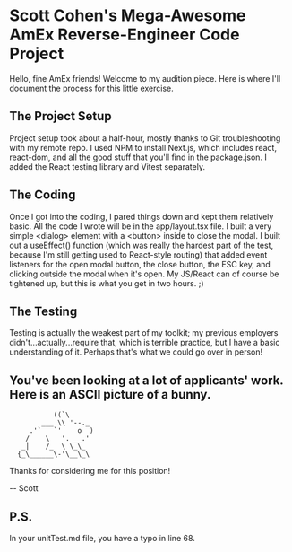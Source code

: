 # Scott Cohen's Mega-Awesome AmEx Reverse-Engineer Code Project

Hello, fine AmEx friends! Welcome to my audition piece. Here is where I'll document the process for this little exercise.

## The Project Setup

Project setup took about a half-hour, mostly thanks to Git troubleshooting with my remote repo. I used NPM to install Next.js, which includes react, react-dom, and all the good stuff that you'll find in the package.json. I added the React testing library and Vitest separately.

## The Coding

Once I got into the coding, I pared things down and kept them relatively basic. All the code I wrote will be in the app/layout.tsx file. I built a very simple &lt;dialog&gt; element with a &lt;button&gt; inside to close the modal. I built out a useEffect() function (which was really the hardest part of the test, because I'm still getting used to React-style routing) that added event listeners for the open modal button, the close button, the ESC key, and clicking outside the modal when it's open. My JS/React can of course be tightened up, but this is what you get in two hours. ;)

## The Testing

Testing is actually the weakest part of my toolkit; my previous employers didn't...actually...require that, which is terrible practice, but I have a basic understanding of it. Perhaps that's what we could go over in person!

## You've been looking at a lot of applicants' work. Here is an ASCII picture of a bunny.

               ((`\
            ___ \\ '--._
         .'`   `'    o  )
        /    \   '. __.'
       _|    /_  \ \_\_
      {_\______\-'\__\_\

Thanks for considering me for this position!

-- Scott

## P.S.

In your unitTest.md file, you have a typo in line 68.
